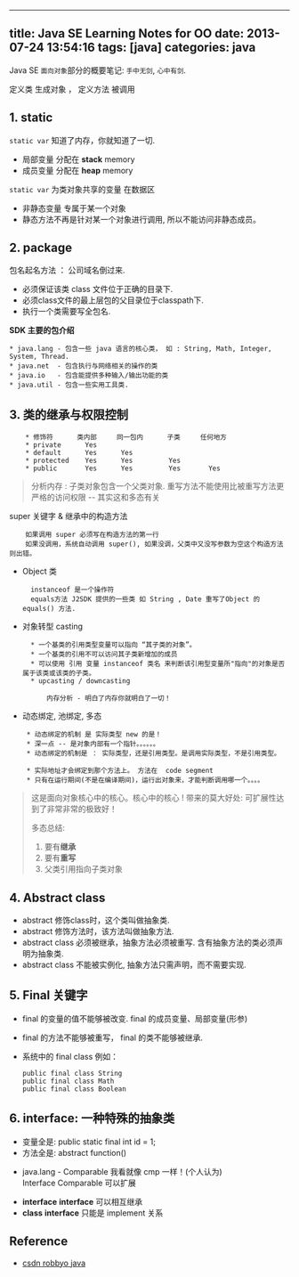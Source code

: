 
---
title: Java SE Learning Notes for OO
date: 2013-07-24 13:54:16
tags: [java]
categories: java
---

Java SE `面向对象`部分的概要笔记: `手中无剑`, `心中有剑`.

定义类  生成对象  ， 定义方法  被调用 

<!-- more --> 

## 1. static

`static var` 知道了内存，你就知道了一切.  

- 局部变量 分配在 **stack** memory
- 成员变量 分配在 **heap** memory

`static var` 为类对象共享的变量 在数据区  

- 非静态变量 专属于某一个对象  
- 静态方法不再是针对某一个对象进行调用, 所以不能访问非静态成员。  

## 2. package
 
包名起名方法 ： 公司域名倒过来.
      
- 必须保证该类 class 文件位于正确的目录下.  
- 必须class文件的最上层包的父目录位于classpath下.  
- 执行一个类需要写全包名.  

**SDK 主要的包介绍**  

    * java.lang - 包含一些 java 语言的核心类， 如 : String, Math, Integer, System, Thread.  
    * java.net  - 包含执行与网络相关的操作的类  
    * java.io   - 包含能提供多种输入/输出功能的类  
    * java.util - 包含一些实用工具类.  
    
## 3. 类的继承与权限控制

        * 修饰符      类内部     同一包内      子类     任何地方  
        * private      Yes  
        * default      Yes      Yes  
        * protected    Yes      Yes         Yes  
        * public       Yes      Yes         Yes       Yes    

> 分析内存 : 子类对象包含一个父类对象.
> 重写方法不能使用比被重写方法更严格的访问权限 -- 其实这和多态有关  

super 关键字  & 继承中的构造方法
  
        如果调用 super 必须写在构造方法的第一行  
        如果没调用，系统自动调用 super(), 如果没调，父类中又没写参数为空这个构造方法则出错。  

- Object 类

        instanceof 是一个操作符  
        equals方法 J2SDK 提供的一些类 如 String , Date 重写了Object 的 equals() 方法.  
  
- 对象转型 casting
  
	    * 一个基类的引用类型变量可以指向 “其子类的对象”。  
	    * 一个基类的引用不可以访问其子类新增加的成员  
	    * 可以使用 引用 变量 instanceof 类名 来判断该引用型变量所"指向"的对象是否属于该类或该类的子类。  
	    * upcasting / downcasting  
	   
	        内存分析 - 明白了内存你就明白了一切！  
	  
  
- 动态绑定, 池绑定, 多态
    
	   * 动态绑定的机制 是 实际类型 new 的是！  
	   * 深一点 -- 是对象内部有一个指针。。。。。。  
	   * 动态绑定的机制是 ： 实际类型，还是引用类型。是调用实际类型，不是引用类型。  
	   
	   * 实际地址才会绑定到那个方法上。 方法在  code segment  
	   * 只有在运行期间(不是在编译期间)，运行出对象来，才能判断调用哪一个。。。。  

> 这是面向对象核心中的核心。核心中的核心 ! 带来的莫大好处: 可扩展性达到了非常非常的极致好！
> 
> 多态总结:
>     
>    1. 要有**继承**  
>    2. 要有**重写**  
>    3. 父类引用指向子类对象  

 
## 4. Abstract class  

 - abstract 修饰class时，这个类叫做抽象类.
 - abstract 修饰方法时，该方法叫做抽象方法.
 - abstract class 必须被继承，抽象方法必须被重写. 含有抽象方法的类必须声明为抽象类.
 - abstract class 不能被实例化, 抽象方法只需声明，而不需要实现.
 
## 5. Final 关键字  

- final 的变量的值不能够被改变. final 的成员变量、局部变量(形参)
- final 的方法不能够被重写， final 的类不能够被继承.
 
- 系统中的 final class 例如： 
        
      public final class String  
      public final class Math  
      public final class Boolean

## 6. interface: 一种特殊的抽象类

- 变量全是: public static final int id = 1;
- 方法全是: abstract function()  
     
* java.lang - Comparable 我看就像 cmp 一样！(个人认为)  
                  Interface Comparable<T> 可以扩展  
- **interface** **interface** 可以相互继承  
- **class** **interface** 只能是 implement 关系  

## Reference

- [csdn robbyo java][1]            
                    
[1]: http://blog.csdn.net/robbyo/article/category/1328994/14
